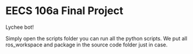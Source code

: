 # EECS 106a Final Project
Lychee bot!

Simply open the scripts folder you can run all the python scripts. We put all ros_workspace and package in the source code folder just in case.

